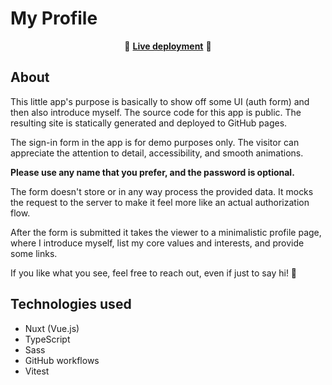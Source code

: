 # My Profile

<p align="center">
  🚀 <b><a href="https://gvguy.github.io/my-profile/">Live deployment</a></b> 🚀
</p>

## About

This little app's purpose is basically to show off some UI (auth form) and then also introduce myself. The source code for this app is public. The resulting site is statically generated and deployed to GitHub pages.

The sign-in form in the app is for demo purposes only. The visitor can appreciate the attention to detail, accessibility, and smooth animations.

**Please use any name that you prefer, and the password is optional.**

The form doesn't store or in any way process the provided data. It mocks the request to the server to make it feel more like an actual authorization flow.

After the form is submitted it takes the viewer to a minimalistic profile page, where I introduce myself, list my core values and interests, and provide some links.

If you like what you see, feel free to reach out, even if just to say hi! 👋

## Technologies used

- Nuxt (Vue.js)
- TypeScript
- Sass
- GitHub workflows
- Vitest
